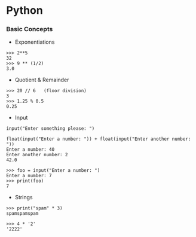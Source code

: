 # Python

### Basic Concepts
- Exponentiations
```
>>> 2**5
32
>>> 9 ** (1/2)
3.0
```
- Quotient & Remainder
```
>>> 20 // 6   (floor division)
3
>>> 1.25 % 0.5
0.25
```
- Input
```
input("Enter something please: ")

float(input("Enter a number: ")) + float(input("Enter another number: "))
Enter a number: 40
Enter another number: 2
42.0

>>> foo = input("Enter a number: ")
Enter a number: 7
>>> print(foo)
7
```
- Strings
```
>>> print("spam" * 3)
spamspamspam

>>> 4 * '2'
'2222'
```
